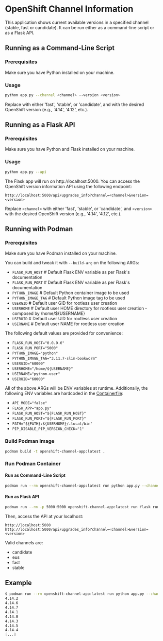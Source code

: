 # OpenShift Channel Information

This application shows current available versions in a specified channel (stable, fast or candidate). It can be run either as a command-line script or as a Flask API.

## Running as a Command-Line Script

### Prerequisites

Make sure you have Python installed on your machine.

### Usage

```bash
python app.py --channel <channel> --version <version>
```

Replace <channel> with either 'fast', 'stable', or 'candidate', and <version> with the desired OpenShift version (e.g., '4.14', '4.12', etc.).

## Running as a Flask API

### Prerequisites

Make sure you have Python and Flask installed on your machine.

### Usage

```bash
python app.py --api
```

The Flask app will run on http://localhost:5000. You can access the OpenShift version information API using the following endpoint:

```
http://localhost:5000/api/upgrades_info?channel=<channel>&version=<version>
```

Replace `<channel>` with either 'fast', 'stable', or 'candidate', and `<version>` with the desired OpenShift version (e.g., '4.14', '4.12', etc.).

## Running with Podman

### Prerequisites

Make sure you have Podman installed on your machine.

You can build and tweak it with `--build-arg` on the following ARGs:

- `FLASK_RUN_HOST`    # Default Flask ENV variable as per Flask's documentation
- `FLASK_RUN_PORT`    # Default Flask ENV variable as per Flask's documentation
- `PYTHON_IMAGE`      # Default Python container image to be used
- `PYTHON_IMAGE_TAG`  # Default Python image tag to be used
- `USERGID`           # Default user GID for rootless user creation
- `USERHOME`          # Default user HOME directory for rootless user creation - composed by /home/${USERNAME}
- `USERUID`           # Default user UID for rootless user creation
- `USERNAME`          # Default user NAME for rootless user creation

The following default values are provided for convenience:

- `FLASK_RUN_HOST="0.0.0.0"`
- `FLASK_RUN_PORT="5000"`
- `PYTHON_IMAGE="python"`
- `PYTHON_IMAGE_TAG="3.11.7-slim-bookworm"`
- `USERGID="60000"`
- `USERHOME="/home/${USERNAME}"`
- `USERNAME="python-user"`
- `USERUID="60000"`

All of the above ARGs will be ENV variables at runtime. Additionally, the following ENV variables are hardcoded in the [Containerfile](Containerfile):

- `API_MODE="false"`
- `FLASK_APP="app.py"`
- `FLASK_RUN_HOST="${FLASK_RUN_HOST}"`
- `FLASK_RUN_PORT="${FLASK_RUN_PORT}"`
- `PATH="${PATH}:${USERHOME}/.local/bin"`
- `PIP_DISABLE_PIP_VERSION_CHECK="1"`

### Build Podman Image

```bash
podman build -t openshift-channel-app:latest .
```

### Run Podman Container

#### Run as Command-Line Script

```bash
podman run --rm openshift-channel-app:latest run python app.py --channel <channel> --version <version>
```

#### Run as Flask API

```bash
podman run --rm -p 5000:5000 openshift-channel-app:latest run flask run
```

Then, access the API at your localhost:

```
http://localhost:5000
http://localhost:5000/api/upgrades_info?channel=<channel>&version=<version>
```

Valid channels are:

- candidate
- eus
- fast
- stable

## Example

```bash
$ podman run --rm openshift-channel-app:latest run python app.py --channel eus --version 4.14
4.14.2
4.14.6
4.14.7
4.14.1
4.14.0
4.14.3
4.14.5
4.14.4
[...]
```
